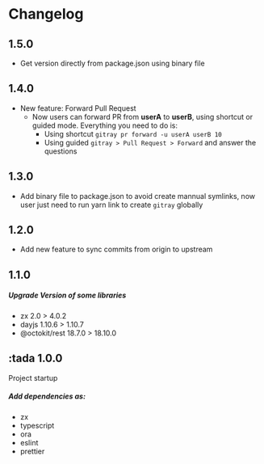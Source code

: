 # Changelog

## 1.5.0

* Get version directly from package.json using binary file

## 1.4.0

* New feature: Forward Pull Request
    * Now users can forward PR from **userA** to **userB**, using shortcut or guided mode.
    Everything you need to do is:
        * Using shortcut `gitray pr forward -u userA userB 10`
        * Using guided `gitray > Pull Request > Forward` and answer the questions

## 1.3.0

*  Add binary file to package.json to avoid create mannual symlinks, now user just need to run yarn link to create `gitray` globally


## 1.2.0

* Add new feature to sync commits from origin to upstream

## 1.1.0

##### Upgrade Version of some libraries

* zx 2.0 > 4.0.2
* dayjs 1.10.6 > 1.10.7
* @octokit/rest 18.7.0 > 18.10.0
## :tada 1.0.0

Project startup
##### Add dependencies as:
* zx
* typescript
* ora
* eslint
* prettier

